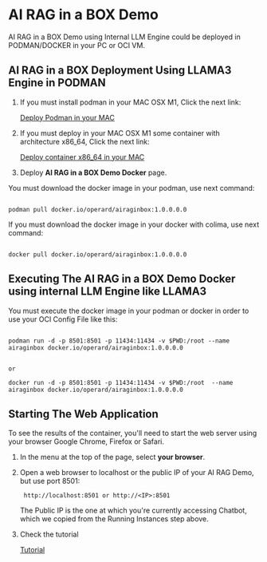 # AI RAG in a BOX Demo 

AI RAG in a BOX Demo using Internal LLM Engine could be deployed in PODMAN/DOCKER in your PC or OCI VM.


## AI RAG in a BOX Deployment Using LLAMA3 Engine in PODMAN

1. If you must install podman in your MAC OSX M1, Click the next link:

    [Deploy Podman in your MAC](./install_podman_macosx.md)

2. If you must deploy in your MAC OSX M1 some container with architecture x86_64, Click the next link:

    [Deploy container x86_64 in your MAC](./install_colima_docker_macosx.md)


3. Deploy **AI RAG in a BOX Demo Docker** page. 
    
You must download the docker image in your podman, use next command:

```Code

podman pull docker.io/operard/airaginbox:1.0.0.0.0

```

If you must download the docker image in your docker with colima, use next command:

```Code

docker pull docker.io/operard/airaginbox:1.0.0.0.0

```


## Executing The **AI RAG in a BOX Demo Docker** using internal LLM Engine like LLAMA3


You must execute the docker image in your podman or docker in order to use your OCI Config File like this:

```Code

podman run -d -p 8501:8501 -p 11434:11434 -v $PWD:/root --name airaginbox docker.io/operard/airaginbox:1.0.0.0.0


or 

docker run -d -p 8501:8501 -p 11434:11434 -v $PWD:/root  --name airaginbox docker.io/operard/airaginbox:1.0.0.0.0

```


## Starting The Web Application

To see the results of the container, you'll need to start the web server using your browser Google Chrome, Firefox or Safari.

1. In the menu at the top of the page, select **your browser**.
2. Open a web browser to localhost or the public IP of your AI RAG Demo, but use port 8501:

        http://localhost:8501 or http://<IP>:8501

    The Public IP is the one at which you're currently accessing Chatbot, which we copied from the Running Instances step above.

3. Check the tutorial

    [Tutorial](./tutorial.md)

